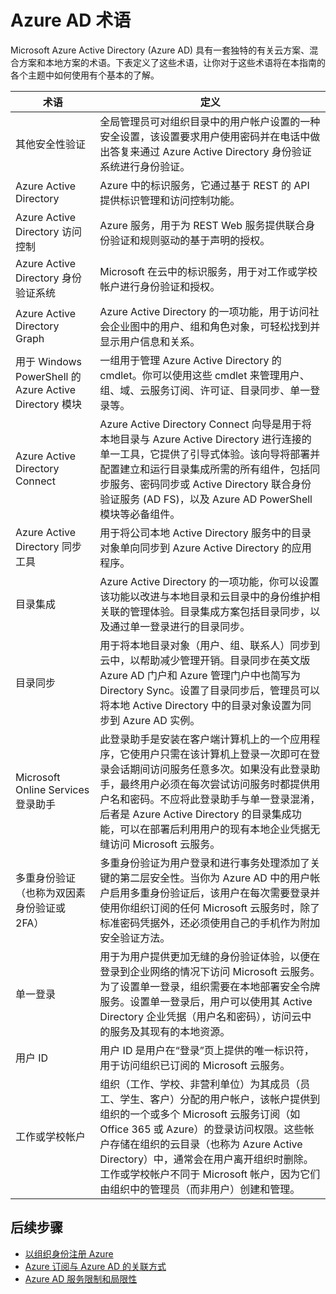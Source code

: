 <properties 
	pageTitle="Azure AD 术语 | Microsoft Azure"
	description="与 Azure AD 相关的术语和定义。" 
	services="active-directory" 
	documentationCenter="" 
	authors="curtand"
	manager="stevenpo"
	editor=""/>

<tags 
	ms.service="active-directory" 
	ms.date="01/05/2016"
	wacn.date=""/>

# Azure AD 术语

Microsoft Azure Active Directory (Azure AD) 具有一套独特的有关云方案、混合方案和本地方案的术语。下表定义了这些术语，让你对于这些术语将在本指南的各个主题中如何使用有个基本的了解。

 术语 | 定义
------------- | -------------
其他安全性验证 | 全局管理员可对组织目录中的用户帐户设置的一种安全设置，该设置要求用户使用密码并在电话中做出答复来通过 Azure Active Directory 身份验证系统进行身份验证。
Azure Active Directory | Azure 中的标识服务，它通过基于 REST 的 API 提供标识管理和访问控制功能。
Azure Active Directory 访问控制 | Azure 服务，用于为 REST Web 服务提供联合身份验证和规则驱动的基于声明的授权。
Azure Active Directory 身份验证系统 | Microsoft 在云中的标识服务，用于对工作或学校帐户进行身份验证和授权。
Azure Active Directory Graph | Azure Active Directory 的一项功能，用于访问社会企业图中的用户、组和角色对象，可轻松找到并显示用户信息和关系。
用于 Windows PowerShell 的 Azure Active Directory 模块 | 一组用于管理 Azure Active Directory 的 cmdlet。你可以使用这些 cmdlet 来管理用户、组、域、云服务订阅、许可证、目录同步、单一登录等。
Azure Active Directory Connect | Azure Active Directory Connect 向导是用于将本地目录与 Azure Active Directory 进行连接的单一工具，它提供了引导式体验。该向导将部署并配置建立和运行目录集成所需的所有组件，包括同步服务、密码同步或 Active Directory 联合身份验证服务 (AD FS)，以及 Azure AD PowerShell 模块等必备组件。
Azure Active Directory 同步工具 | 用于将公司本地 Active Directory 服务中的目录对象单向同步到 Azure Active Directory 的应用程序。
目录集成 | Azure Active Directory 的一项功能，你可以设置该功能以改进与本地目录和云目录中的身份维护相关联的管理体验。目录集成方案包括目录同步，以及通过单一登录进行的目录同步。
目录同步 | 用于将本地目录对象（用户、组、联系人）同步到云中，以帮助减少管理开销。目录同步在英文版 Azure AD 门户和 Azure 管理门户中也简写为 Directory Sync。设置了目录同步后，管理员可以将本地 Active Directory 中的目录对象设置为同步到 Azure AD 实例。
Microsoft Online Services 登录助手 | 此登录助手是安装在客户端计算机上的一个应用程序，它使用户只需在该计算机上登录一次即可在登录会话期间访问服务任意多次。如果没有此登录助手，最终用户必须在每次尝试访问服务时都提供用户名和密码。不应将此登录助手与单一登录混淆，后者是 Azure Active Directory 的目录集成功能，可以在部署后利用用户的现有本地企业凭据无缝访问 Microsoft 云服务。
多重身份验证（也称为双因素身份验证或 2FA） | 多重身份验证为用户登录和进行事务处理添加了关键的第二层安全性。当你为 Azure AD 中的用户帐户启用多重身份验证后，该用户在每次需要登录并使用你组织订阅的任何 Microsoft 云服务时，除了标准密码凭据外，还必须使用自己的手机作为附加安全验证方法。
单一登录 | 用于为用户提供更加无缝的身份验证体验，以便在登录到企业网络的情况下访问 Microsoft 云服务。为了设置单一登录，组织需要在本地部署安全令牌服务。设置单一登录后，用户可以使用其 Active Directory 企业凭据（用户名和密码），访问云中的服务及其现有的本地资源。
用户 ID | 用户 ID 是用户在“登录”页上提供的唯一标识符，用于访问组织已订阅的 Microsoft 云服务。
工作或学校帐户 | 组织（工作、学校、非营利单位）为其成员（员工、学生、客户）分配的用户帐户，该帐户提供到组织的一个或多个 Microsoft 云服务订阅（如 Office 365 或 Azure）的登录访问权限。这些帐户存储在组织的云目录（也称为 Azure Active Directory）中，通常会在用户离开组织时删除。工作或学校帐户不同于 Microsoft 帐户，因为它们由组织中的管理员（而非用户）创建和管理。 

## 后续步骤
- [以组织身份注册 Azure](sign-up-organization)
- [Azure 订阅与 Azure AD 的关联方式](active-directory-how-subscriptions-associated-directory)
- [Azure AD 服务限制和局限性](active-directory-service-limits-restrictions)



<!---HONumber=Mooncake_0418_2016-->